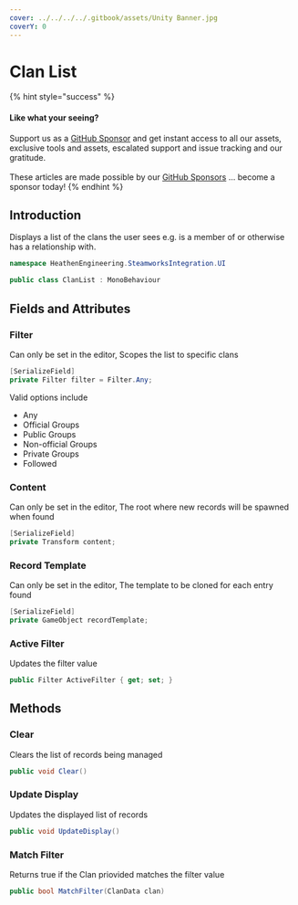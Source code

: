 ```yaml
---
cover: ../../../../.gitbook/assets/Unity Banner.jpg
coverY: 0
---
```


# Clan List

{% hint style="success" %}
#### Like what your seeing?

Support us as a [GitHub Sponsor](../../../../where-to-buy/become-a-sponsor.md) and get instant access to all our assets, exclusive tools and assets, escalated support and issue tracking and our gratitude.\
\
These articles are made possible by our [GitHub Sponsors](../../../../where-to-buy/become-a-sponsor.md) ... become a sponsor today!
{% endhint %}

## Introduction

Displays a list of the clans the user sees e.g. is a member of or otherwise has a relationship with.

```csharp
namespace HeathenEngineering.SteamworksIntegration.UI
```

```csharp
public class ClanList : MonoBehaviour
```

## Fields and Attributes

### Filter

Can only be set in the editor, Scopes the list to specific clans

```csharp
[SerializeField]
private Filter filter = Filter.Any;
```

Valid options include

* Any
* Official Groups
* Public Groups
* Non-official Groups
* Private Groups
* Followed

### Content

Can only be set in the editor, The root where new records will be spawned when found

```csharp
[SerializeField]
private Transform content;
```

### Record Template

Can only be set in the editor, The template to be cloned for each entry found

```csharp
[SerializeField]
private GameObject recordTemplate;
```

### Active Filter

Updates the filter value

```csharp
public Filter ActiveFilter { get; set; }
```

## Methods

### Clear

Clears the list of records being managed

```csharp
public void Clear()
```

### Update Display

Updates the displayed list of records

```csharp
public void UpdateDisplay()
```

### Match Filter

Returns true if the Clan priovided matches the filter value

```csharp
public bool MatchFilter(ClanData clan)
```
